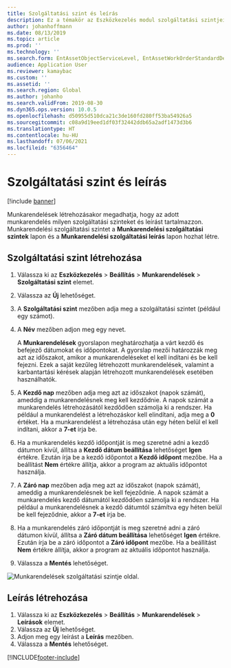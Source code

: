 ```yaml
---
title: Szolgáltatási szint és leírás
description: Ez a témakör az Eszközkezelés modul szolgáltatási szintjeit és azok leírását ismerteti.
author: johanhoffmann
ms.date: 08/13/2019
ms.topic: article
ms.prod: ''
ms.technology: ''
ms.search.form: EntAssetObjectServiceLevel, EntAssetWorkOrderStandardDescription, EntAssetWorkOrderServiceLevel, EntAssetServiceLevelLookup
audience: Application User
ms.reviewer: kamaybac
ms.custom: ''
ms.assetid: ''
ms.search.region: Global
ms.author: johanho
ms.search.validFrom: 2019-08-30
ms.dyn365.ops.version: 10.0.5
ms.openlocfilehash: d50955d510dca21c3de160fd280ff53ba54926a5
ms.sourcegitcommit: c08a9d19eed1df03f32442ddb65a2adf1473d3b6
ms.translationtype: HT
ms.contentlocale: hu-HU
ms.lasthandoff: 07/06/2021
ms.locfileid: "6356464"
---
```

# <a name="service-level-and-description"></a>Szolgáltatási szint és leírás

[!include [banner](../../includes/banner.md)]

 

Munkarendelések létrehozásakor megadhatja, hogy az adott munkarendelés milyen szolgáltatási szinteket és leírást tartalmazzon. Munkarendelési szolgáltatási szintet a **Munkarendelési szolgáltatási szintek** lapon és a **Munkarendelési szolgáltatási leírás** lapon hozhat létre.

## <a name="create-a-service-level"></a>Szolgáltatási szint létrehozása

1. Válassza ki az **Eszközkezelés** \> **Beállítás** \> **Munkarendelések** \> **Szolgáltatási szint** elemet.
2. Válassza az **Új** lehetőséget.
3. A **Szolgáltatási szint** mezőben adja meg a szolgáltatási szintet (például egy számot).
4. A **Név** mezőben adjon meg egy nevet.

    A **Munkarendelések** gyorslapon meghatározhatja a várt kezdő és befejező dátumokat és időpontokat. A gyorslap mezői határozzák meg azt az időszakot, amikor a munkarendeléseket el kell indítani és be kell fejezni. Ezek a saját kezűleg létrehozott munkarendelések, valamint a karbantartási kérések alapján létrehozott munkarendelések esetében használhatók. 

5. A **Kezdő nap** mezőben adja meg azt az időszakot (napok számát), ameddig a munkarendelésnek meg kell kezdődnie. A napok számát a munkarendelés létrehozásától kezdődően számolja ki a rendszer. Ha például a munkarendelést a létrehozáskor kell elindítani, adja meg a **0** értéket. Ha a munkarendelést a létrehozása után egy héten belül el kell indítani, akkor a **7-et** írja be.
6. Ha a munkarendelés kezdő időpontját is meg szeretné adni a kezdő dátumon kívül, állítsa a **Kezdő dátum beállítása** lehetőséget **Igen** értékre. Ezután írja be a kezdő időpontot a **Kezdő időpont** mezőbe. Ha a beállítást **Nem** értékre állítja, akkor a program az aktuális időpontot használja.
7. A **Záró nap** mezőben adja meg azt az időszakot (napok számát), ameddig a munkarendelésnek be kell fejeződnie. A napok számát a munkarendelés kezdő dátumától kezdődően számolja ki a rendszer. Ha például a munkarendelésnek a kezdő dátumtól számítva egy héten belül be kell fejeződnie, akkor a **7-et** írja be.
8. Ha a munkarendelés záró időpontját is meg szeretné adni a záró dátumon kívül, állítsa a **Záró dátum beállítása** lehetőséget **Igen** értékre. Ezután írja be a záró időpontot a **Záró időpont** mezőbe. Ha a beállítást **Nem** értékre állítja, akkor a program az aktuális időpontot használja.
9. Válassza a **Mentés** lehetőséget.

![Munkarendelések szolgáltatási szintje oldal.](media/19-setup-for-work-orders.png)

## <a name="create-a-description"></a>Leírás létrehozása

1. Válassza ki az **Eszközkezelés** \> **Beállítás** \> **Munkarendelések** \> **Leírások** elemet.
2. Válassza az **Új** lehetőséget.
3. Adjon meg egy leírást a **Leírás** mezőben.
4. Válassza a **Mentés** lehetőséget.


[!INCLUDE[footer-include](../../../includes/footer-banner.md)]